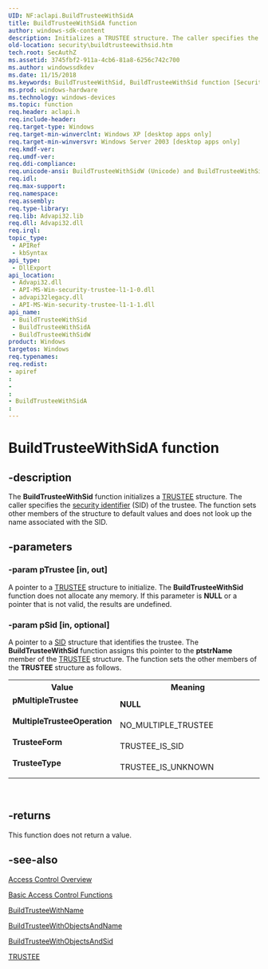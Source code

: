 ```yaml
---
UID: NF:aclapi.BuildTrusteeWithSidA
title: BuildTrusteeWithSidA function
author: windows-sdk-content
description: Initializes a TRUSTEE structure. The caller specifies the security identifier (SID) of the trustee. The function sets other members of the structure to default values and does not look up the name associated with the SID.
old-location: security\buildtrusteewithsid.htm
tech.root: SecAuthZ
ms.assetid: 3745fbf2-911a-4cb6-81a8-6256c742c700
ms.author: windowssdkdev
ms.date: 11/15/2018
ms.keywords: BuildTrusteeWithSid, BuildTrusteeWithSid function [Security], BuildTrusteeWithSidA, BuildTrusteeWithSidW, MultipleTrusteeOperation, TrusteeForm, TrusteeType, _win32_buildtrusteewithsid, aclapi/BuildTrusteeWithSid, aclapi/BuildTrusteeWithSidA, aclapi/BuildTrusteeWithSidW, pMultipleTrustee, security.buildtrusteewithsid
ms.prod: windows-hardware
ms.technology: windows-devices
ms.topic: function
req.header: aclapi.h
req.include-header: 
req.target-type: Windows
req.target-min-winverclnt: Windows XP [desktop apps only]
req.target-min-winversvr: Windows Server 2003 [desktop apps only]
req.kmdf-ver: 
req.umdf-ver: 
req.ddi-compliance: 
req.unicode-ansi: BuildTrusteeWithSidW (Unicode) and BuildTrusteeWithSidA (ANSI)
req.idl: 
req.max-support: 
req.namespace: 
req.assembly: 
req.type-library: 
req.lib: Advapi32.lib
req.dll: Advapi32.dll
req.irql: 
topic_type:
 - APIRef
 - kbSyntax
api_type:
 - DllExport
api_location:
 - Advapi32.dll
 - API-MS-Win-security-trustee-l1-1-0.dll
 - advapi32legacy.dll
 - API-MS-Win-security-trustee-l1-1-1.dll
api_name:
 - BuildTrusteeWithSid
 - BuildTrusteeWithSidA
 - BuildTrusteeWithSidW
product: Windows
targetos: Windows
req.typenames: 
req.redist: 
- apiref
: 
- 
: 
- BuildTrusteeWithSidA
: 
---
```


# BuildTrusteeWithSidA function


## -description


The <b>BuildTrusteeWithSid</b> function initializes a 
<a href="https://msdn.microsoft.com/120e93eb-680f-4f86-879d-bc2de10d4641">TRUSTEE</a> structure. The caller specifies the <a href="https://msdn.microsoft.com/3e9d7672-2314-45c8-8178-5a0afcfd0c50">security identifier</a> (SID) of the trustee. The function sets other members of the structure to default values and does not look up the name associated with the SID.


## -parameters




### -param pTrustee [in, out]

A pointer to a 
<a href="https://msdn.microsoft.com/120e93eb-680f-4f86-879d-bc2de10d4641">TRUSTEE</a> structure to initialize. The <b>BuildTrusteeWithSid</b> function does not allocate any memory. If this parameter is <b>NULL</b> or a pointer that is not valid, the results are undefined.


### -param pSid [in, optional]

A pointer to a 
<a href="https://msdn.microsoft.com/328fba4e-e590-4174-9274-52dad58cb91f">SID</a> structure that identifies the trustee. The <b>BuildTrusteeWithSid</b> function assigns this pointer to the <b>ptstrName</b> member of the <a href="https://msdn.microsoft.com/120e93eb-680f-4f86-879d-bc2de10d4641">TRUSTEE</a> structure. The function sets the other members of the <b>TRUSTEE</b> structure as follows.

<table>
<tr>
<th>Value</th>
<th>Meaning</th>
</tr>
<tr>
<td width="40%"><a id="pMultipleTrustee"></a><a id="pmultipletrustee"></a><a id="PMULTIPLETRUSTEE"></a><dl>
<dt><b><b>pMultipleTrustee</b></b></dt>
<dt></dt>
</dl>
</td>
<td width="60%">
<b>NULL</b>

</td>
</tr>
<tr>
<td width="40%"><a id="MultipleTrusteeOperation"></a><a id="multipletrusteeoperation"></a><a id="MULTIPLETRUSTEEOPERATION"></a><dl>
<dt><b><b>MultipleTrusteeOperation</b></b></dt>
<dt></dt>
</dl>
</td>
<td width="60%">
NO_MULTIPLE_TRUSTEE

</td>
</tr>
<tr>
<td width="40%"><a id="TrusteeForm"></a><a id="trusteeform"></a><a id="TRUSTEEFORM"></a><dl>
<dt><b><b>TrusteeForm</b></b></dt>
<dt></dt>
</dl>
</td>
<td width="60%">
TRUSTEE_IS_SID

</td>
</tr>
<tr>
<td width="40%"><a id="TrusteeType"></a><a id="trusteetype"></a><a id="TRUSTEETYPE"></a><dl>
<dt><b><b>TrusteeType</b></b></dt>
<dt></dt>
</dl>
</td>
<td width="60%">
TRUSTEE_IS_UNKNOWN

</td>
</tr>
</table>
 


## -returns



This function does not return a value.




## -see-also




<a href="https://msdn.microsoft.com/d9ce4ec5-5c09-4b33-93a1-39638a925986">Access Control Overview</a>



<a href="https://msdn.microsoft.com/en-us/library/Aa375742(v=VS.85).aspx">Basic Access Control Functions</a>



<a href="https://msdn.microsoft.com/a66c23ac-8211-40fd-bfe8-ef9089bf3745">BuildTrusteeWithName</a>



<a href="https://msdn.microsoft.com/62edadfe-0a7b-43ec-bd02-a63f928c7618">BuildTrusteeWithObjectsAndName</a>



<a href="https://msdn.microsoft.com/e940a87f-013e-458c-bdc1-9e81c7d905e0">BuildTrusteeWithObjectsAndSid</a>



<a href="https://msdn.microsoft.com/120e93eb-680f-4f86-879d-bc2de10d4641">TRUSTEE</a>
 

 

